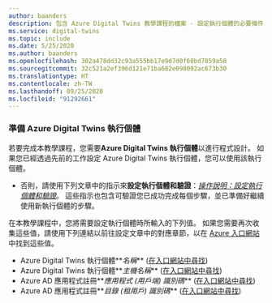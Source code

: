 ```yaml
---
author: baanders
description: 包含 Azure Digital Twins 教學課程的檔案 - 設定執行個體的必要條件
ms.service: digital-twins
ms.topic: include
ms.date: 5/25/2020
ms.author: baanders
ms.openlocfilehash: 302a478dd32c93a555bb17e9d7d0f60bd7859a50
ms.sourcegitcommit: 32c521a2ef396d121e71ba682e098092ac673b30
ms.translationtype: HT
ms.contentlocale: zh-TW
ms.lasthandoff: 09/25/2020
ms.locfileid: "91292661"
---
```

### <a name="prepare-an-azure-digital-twins-instance"></a>準備 Azure Digital Twins 執行個體

若要完成本教學課程，您需要**Azure Digital Twins 執行個體**以進行程式設計。 如果您已經透過先前的工作設定 Azure Digital Twins 執行個體，您可以使用該執行個體。

* 否則，請使用下列文章中的指示來**設定執行個體和驗證**：[*操作說明：設定執行個體和驗證*](../articles/digital-twins/how-to-set-up-instance-portal.md)。 這些指示也包含可驗證您已成功完成每個步驟，並已準備好繼續使用新執行個體的步驟。

在本教學課程中，您將需要設定執行個體時所輸入的下列值。 如果您需要再次收集這些值，請使用下列連結以前往設定文章中的對應章節，以在 [Azure 入口網站](https://portal.azure.com)中找到這些值。
* Azure Digital Twins 執行個體**_名稱_** ([在入口網站中尋找](../articles/digital-twins/how-to-set-up-instance-portal.md#verify-success-and-collect-important-values))
* Azure Digital Twins 執行個體**_主機名稱_** ([在入口網站中尋找](../articles/digital-twins/how-to-set-up-instance-portal.md#verify-success-and-collect-important-values))
* Azure AD 應用程式註冊**_應用程式 (用戶端) 識別碼_** ([在入口網站中尋找](../articles/digital-twins/how-to-set-up-instance-portal.md#collect-important-values))
* Azure AD 應用程式註冊**_目錄 (租用戶) 識別碼_** ([在入口網站中尋找](../articles/digital-twins/how-to-set-up-instance-portal.md#collect-important-values))